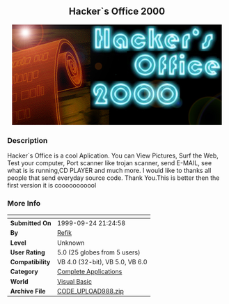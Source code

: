 ﻿<div align="center">

## Hacker\`s Office 2000

<img src="Spalsh.jpg">
</div>

### Description

Hacker`s Office is a cool Aplication. You can View Pictures, Surf the Web, Test your computer, Port scanner like trojan scanner, send E-MAIL, see what is is running,CD PLAYER and much more. I would like to thanks all people that send everyday source code. Thank You.This is better then the first version it is cooooooooool
 
### More Info
 


<span>             |<span>
---                |---
**Submitted On**   |1999-09-24 21:24:58
**By**             |[Refik](https://github.com/Planet-Source-Code/PSCIndex/blob/master/ByAuthor/refik.md)
**Level**          |Unknown
**User Rating**    |5.0 (25 globes from 5 users)
**Compatibility**  |VB 4\.0 \(32\-bit\), VB 5\.0, VB 6\.0
**Category**       |[Complete Applications](https://github.com/Planet-Source-Code/PSCIndex/blob/master/ByCategory/complete-applications__1-27.md)
**World**          |[Visual Basic](https://github.com/Planet-Source-Code/PSCIndex/blob/master/ByWorld/visual-basic.md)
**Archive File**   |[CODE\_UPLOAD988\.zip](https://github.com/Planet-Source-Code/refik-hacker-s-office-2000__1-3693/archive/master.zip)








